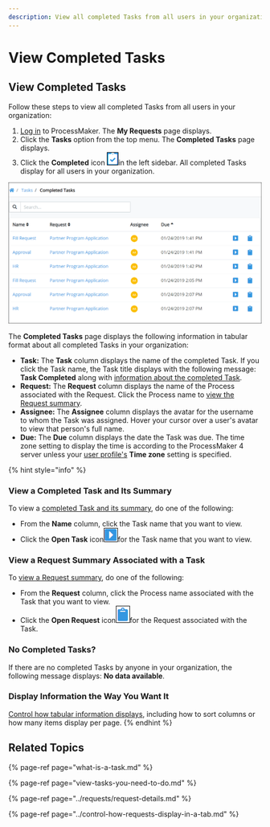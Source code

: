 ```yaml
---
description: View all completed Tasks from all users in your organization.
---
```


# View Completed Tasks

## View Completed Tasks

Follow these steps to view all completed Tasks from all users in your organization:

1. [Log in](../log-in.md#log-in) to ProcessMaker. The **My Requests** page displays.
2. Click the **Tasks** option from the top menu. The **Completed Tasks** page displays.
3. Click the **Completed** icon ![](../../.gitbook/assets/completed-icon-request%20%281%29.png)in the left sidebar. All completed Tasks display for all users in your organization.

![&quot;Completed Tasks&quot; page displays Tasks you have completed](../../.gitbook/assets/completed-tasks-tasks.png)

The **Completed Tasks** page displays the following information in tabular format about all completed Tasks in your organization:

* **Task:** The **Task** column displays the name of the completed Task. If you click the Task name, the Task title displays with the following message: **Task Completed** along with [information about the completed Task](view-completed-tasks.md#view-information-about-a-completed-task).
* **Request:** The **Request** column displays the name of the Process associated with the Request. Click the Process name to [view the Request summary](../requests/request-details.md).
* **Assignee:** The **Assignee** column displays the avatar for the username to whom the Task was assigned. Hover your cursor over a user's avatar to view that person's full name.
* **Due:** The **Due** column displays the date the Task was due. The time zone setting to display the time is according to the ProcessMaker 4 server unless your [user profile's](../profile-settings.md#change-your-profile-settings) **Time zone** setting is specified.

{% hint style="info" %}
### View a Completed Task and Its Summary

To view a [completed Task and its summary](view-a-task-summary.md#summary-for-a-completed-task), do one of the following:

* From the **Name** column, click the Task name that you want to view.
* Click the **Open Task** icon![](../../.gitbook/assets/open-request-icon-requests.png)for the Task name that you want to view.

### View a Request Summary Associated with a Task

To [view a Request summary](../requests/request-details.md), do one of the following:

* From the **Request** column, click the Process name associated with the Task that you want to view.
* Click the **Open Request** icon![](../../.gitbook/assets/open-request-icon-assigned-tasks.png)for the Request associated with the Task.

### No Completed Tasks?

If there are no completed Tasks by anyone in your organization, the following message displays: **No data available**.

### Display Information the Way You Want It

[Control how tabular information displays](../control-how-requests-display-in-a-tab.md), including how to sort columns or how many items display per page.
{% endhint %}

## Related Topics

{% page-ref page="what-is-a-task.md" %}

{% page-ref page="view-tasks-you-need-to-do.md" %}

{% page-ref page="../requests/request-details.md" %}

{% page-ref page="../control-how-requests-display-in-a-tab.md" %}

